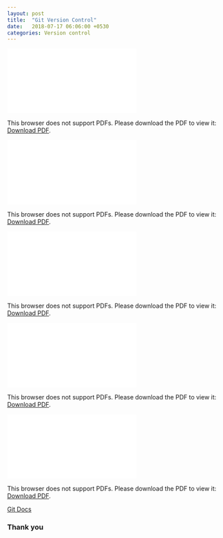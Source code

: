 ```yaml
---
layout: post
title:  "Git Version Control"
date:   2018-07-17 06:06:00 +0530
categories: Version control
---
```



<object data="/static/git-cheatsheet-EN-dark.pdf" type="application/pdf" width="1200px" height="1200px">
    <embed src="/static/git-cheatsheet-EN-dark.pdf">
        <p>This browser does not support PDFs. Please download the PDF to view it: <a href="/static/git-cheatsheet-EN-dark.pdf">Download PDF</a>.</p>
    </embed>
</object>

<object data="/static/CLI-Cheat-Sheet.pdf" type="application/pdf" width="1200px" height="1200px">
    <embed src="/static/CLI-Cheat-Sheet.pdf">
        <p>This browser does not support PDFs. Please download the PDF to view it: <a href="/static/CLI-Cheat-Sheet.pdf.pdf">Download PDF</a>.</p>
    </embed>
</object>

<object data="/static/Git for Subversion Users.pdf" type="application/pdf" width="1200px" height="1200px">
    <embed src="/static/Git for Subversion Users.pdf">
        <p>This browser does not support PDFs. Please download the PDF to view it: <a href="/static/Git for Subversion Users.pdf">Download PDF</a>.</p>
    </embed>
</object>

<object data="/static/git-cheatsheet-EN-grey.pdf" type="application/pdf" width="1200px" height="1200px">
    <embed src="/static/git-cheatsheet-EN-grey.pdf">
        <p>This browser does not support PDFs. Please download the PDF to view it: <a href="/static/git-cheatsheet-EN-grey.pdf">Download PDF</a>.</p>
    </embed>
</object>

<object data="/static/git-cheatsheet-EN-white.pdf" type="application/pdf" width="1200px" height="1200px">
    <embed src="/static/git-cheatsheet-EN-white.pdf">
        <p>This browser does not support PDFs. Please download the PDF to view it: <a href="/static/git-cheatsheet-EN-white.pdf">Download PDF</a>.</p>
    </embed>
</object>

[Git Docs ](https://github.com/andrew4cloud/Andrews_blog/tree/master/git_docs)

### Thank you
